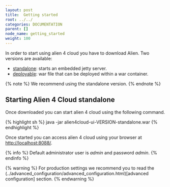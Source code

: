 ```yaml
---
layout: post
title:  Getting started
root: ../../
categories: DOCUMENTATION
parent: []
node_name: getting_started
weight: 100
---
```


In order to start using alien 4 cloud you have to download Alien. Two versions are available:

* [standalone](https://fastconnect.org/maven/service/local/artifact/maven/redirect?r=opensource-snapshot&g=alien4cloud&a=alien4cloud-ui&v=LATEST&p=war&c=standalone): starts an embedded jetty server.
* [deployable](https://fastconnect.org/maven/service/local/artifact/maven/redirect?r=opensource-snapshot&g=alien4cloud&a=alien4cloud-ui&v=LATEST&p=war): war file that can be deployed within a war container.

{% note %}
We recommend using the standalone version.
{% endnote %}

## Starting Alien 4 Cloud standalone

Once downloaded you can start alien 4 cloud using the following command.

{% highlight sh %}
java -jar alien4cloud-ui-VERSION-standalone.war
{% endhighlight %}

Once started you can access alien 4 cloud using your browser at [http://localhost:8088/](http://localhost:8088/).

{% info %}
Default administrator user is *admin* and password *admin*.
{% endinfo %}

{% warning %}
For production settings we recommend you to read the (../advanced_configuration/advanced_configuration.html)[advanced configuration] section.
{% endwarning %}
